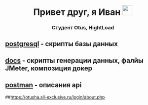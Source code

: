 <h1 align="center">Привет друг, я Иван
<img src="https://github.com/blackcater/blackcater/raw/main/images/Hi.gif" height="32"/></h1>
<h3 align="center">Студент Otus, HightLoad</h3>

## <a href="postgresql">postgresql</a> - скрипты базы данных 
## <a href="docs">docs</a> - скрипты генерации данных, фалйы JMeter, композиция докер 
## <a href="postman">postman</a> - описания api 

##https://otusha.all-exclusive.ru/login/about.php

